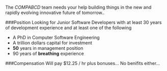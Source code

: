 
The _COMPABCD_ team needs your help building things in the new and rapidly evolving innovative future of tomorrow..

###Position
Looking for Junior Software Developers with at least 30 years of development experience and at least one of the following
* A PhD in Computer Software Engineering
* A trillion dollars capital for investment
* **50** years in management position
* 90 years of **breathing** experience

###Compensation
Will pay $12.25 / hr plus bonuses... No benifits either...